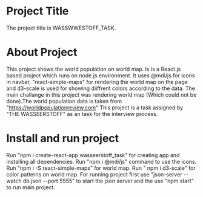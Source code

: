 # Project Title
The project title is WASSWWESTOFF_TASK.

# About Project
This project shows the world population on world map. Is is a React.js based project which runs on node.js environment. It uses @mdi/js for icons in navbar, "react-simple-maps" for rendering the world map on the page and d3-scale is used for showing diiffrent colors according to the data.
The main challange in this project was rendering world map (Which could not be done).The world population data is taken from "https://worldpopulationreview.com"
This project is a task assigned by "THE WASSEERSTOFF" as an task for the interview process.

# Install and run project
Run "npm i create-react-app wasseerstoff_task" for creating app and installing all dependencies.
Run "npm i @mdi/js" command to use the icons.
Run "npm i -S react-simple-maps" for world map. 
Run " npm i d3-scale" for color patterns on world map.
For running project first use "json-server --watch db.json --port 5555" to start the json server and the use "npm start" to run main project. 


